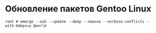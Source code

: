 # Обновление пакетов Gentoo Linux
```console
root # emerge --ask --update --deep --newuse --verbose-conflicts --with-bdeps=y @world
```
